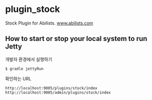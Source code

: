# plugin_stock
Stock Plugin for Abilists. www.abilists.com

## How to start or stop your local system to run Jetty

개발자 환경에서 실행하기
```
$ gradle jettyRun
```
확인하는 URL
```
http://localhost:9005/plugins/stock/index
http://localhost:9005/admin/plugins/stock/index
```